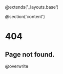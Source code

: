 @extends('_layouts.base')

@section('content')
<div class="flex flex-col items-center">
    <h1 class="text-2xl sm:text-3xl leading-none">404</h1>
    <h2 class="text-3xl">Page not found.</h2>
</div>
@overwrite
